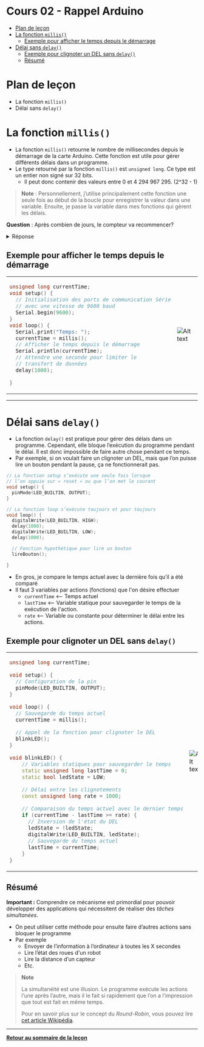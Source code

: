 # Cours 02 - Rappel Arduino <!-- omit in toc -->

- [Plan de leçon](#plan-de-leçon)
- [La fonction `millis()`](#la-fonction-millis)
  - [Exemple pour afficher le temps depuis le démarrage](#exemple-pour-afficher-le-temps-depuis-le-démarrage)
- [Délai sans `delay()`](#délai-sans-delay)
  - [Exemple pour clignoter un DEL sans `delay()`](#exemple-pour-clignoter-un-del-sans-delay)
  - [Résumé](#résumé)

# Plan de leçon
- La fonction `millis()`
- Délai sans `delay()`

# La fonction `millis()`
- La fonction `millis()` retourne le nombre de millisecondes depuis le démarrage de la carte Arduino. Cette fonction est utile pour gérer différents délais dans un programme.
- Le type retourné par la fonction `millis()` est `unsigned long`. Ce type est un entier non signé sur 32 bits.
  - Il peut donc contenir des valeurs entre 0 et 4 294 967 295. (2^32 - 1)

> **Note** : Personnellement, j’utilise principalement cette fonction une seule fois au début de la boucle pour enregistrer la valeur dans une variable. Ensuite, je passe la variable dans mes fonctions qui gèrent les délais.

**Question** : Après combien de jours, le compteur va recommencer?
<details><summary>Réponse</summary>Environ 50 jours

$\frac{4294967295}{(1000 * 60 * 60 * 24)} = 49.7 jours$

</details>

## Exemple pour afficher le temps depuis le démarrage

<table>
<tr>
<td width="50%">

```cpp
unsigned long currentTime;
void setup() {
  // Initialisation des ports de communication Série
  // avec une vitesse de 9600 baud
  Serial.begin(9600);
}
void loop() {
  Serial.print("Temps: ");
  currentTime = millis();
  // Afficher le temps depuis le démarrage
  Serial.println(currentTime);
  // Attendre une seconde pour limiter le
  // transfert de données
  delay(1000);

}
```
</td>

<td>

![Alt text](img/01_wokwi_millis.gif)

</td>
</tr>

</table>

---

# Délai sans `delay()`
- La fonction `delay()` est pratique pour gérer des délais dans un programme. Cependant, elle bloque l’exécution du programme pendant le délai. Il est donc impossible de faire autre chose pendant ce temps.
- Par exemple, si on voulait faire un clignoter un DEL, mais que l’on puisse lire un bouton pendant la pause, ça ne fonctionnerait pas.

```cpp
// La fonction setup s’exécute une seule fois lorsque 
// l’on appuie sur « reset » ou que l’on met le courant
void setup() {
  pinMode(LED_BUILTIN, OUTPUT);
}

// La fonction loop s’exécute toujours et pour toujours
void loop() {
  digitalWrite(LED_BUILTIN, HIGH);
  delay(1000);                      
  digitalWrite(LED_BUILTIN, LOW);    
  delay(1000);

  // Fonction hypothétique pour lire un bouton
  lireBouton();

}

```

- En gros, je compare le temps actuel avec la dernière fois qu’il a été comparé
- Il faut 3 variables par actions (fonctions) que l'on désire effectuer
  - `currentTime` <-- Temps actuel
  - `lastTime` <-- Variable statique pour sauvegarder le temps de la exécution de l'action.
  - `rate` <-- Variable ou constante pour déterminer le délai entre les actions.

## Exemple pour clignoter un DEL sans `delay()`

<table>
<tr>
<td width="50%">

```cpp
unsigned long currentTime;

void setup() {
  // Configuration de la pin
  pinMode(LED_BUILTIN, OUTPUT);
}

void loop() {
  // Sauvegarde du temps actuel
  currentTime = millis();

  // Appel de la fonction pour clignoter le DEL
  blinkLED();
}

void blinkLED() {
    // Variables statiques pour sauvegarder le temps
    static unsigned long lastTime = 0;
    static bool ledState = LOW;

    // Délai entre les clignotements
    const unsigned long rate = 1000;

    // Comparaison du temps actuel avec le dernier temps
    if (currentTime - lastTime >= rate) {
      // Inversion de l'état du DEL
      ledState = !ledState;
      digitalWrite(LED_BUILTIN, ledState);
      // Sauvegarde du temps actuel
      lastTime = currentTime;
    }
}

```

</td>
<td>

![Alt text](img/02_wokwi_no_delay.gif)

</td>
</tr>
</table>

## Résumé

**Important :** Comprendre ce mécanisme est primordial pour pouvoir développer des applications qui nécessitent de réaliser des *tâches simultanées*.

- On peut utiliser cette méthode pour ensuite faire d’autres actions sans bloquer le programme
- Par exemple
  - Envoyer de l’information à l’ordinateur à toutes les X secondes
  - Lire l’état des roues d'un robot
  - Lire la distance d’un capteur
  - Etc.

> **Note**
> 
> La simultanéité est une illusion. Le programme exécute les actions l’une après l’autre, mais il le fait si rapidement que l’on a l’impression que tout est fait en même temps.
>
> Pour en savoir plus sur le concept du *Round-Robin*, vous pouvez lire [cet article Wikipédia](https://fr.wikipedia.org/wiki/Round-robin_(informatique)).

---

**[Retour au sommaire de la leçon](./readme.md)**
